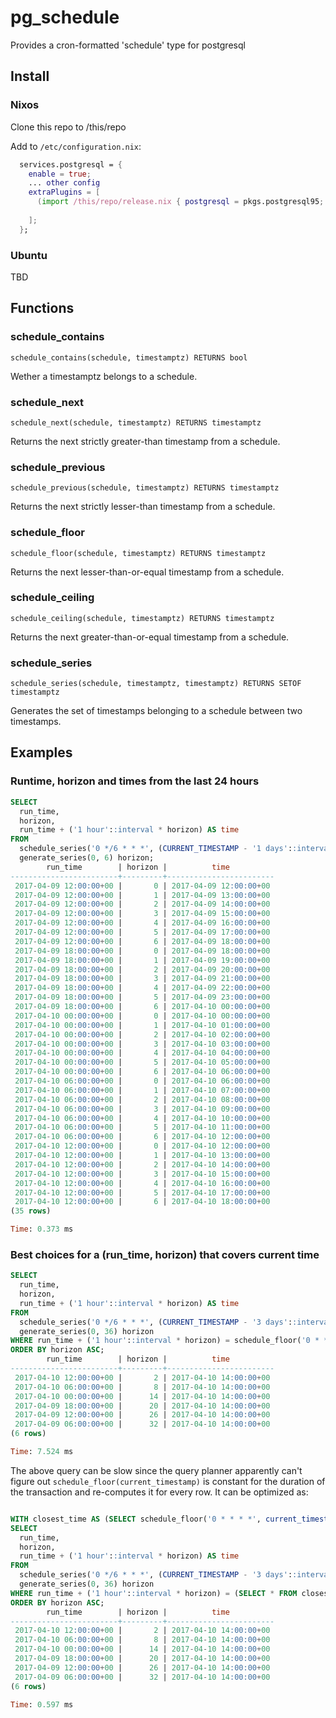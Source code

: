 # pg_schedule

Provides a cron-formatted 'schedule' type for postgresql

## Install

### Nixos

Clone this repo to /this/repo

Add to `/etc/configuration.nix`:

```nix
  services.postgresql = {
    enable = true;
    ... other config
    extraPlugins = [
      (import /this/repo/release.nix { postgresql = pkgs.postgresql95; }).pg_schedule
          
    ];
  };
```

### Ubuntu

TBD


## Functions

### schedule_contains

`schedule_contains(schedule, timestamptz) RETURNS bool`

Wether a timestamptz belongs to a schedule.

### schedule_next

`schedule_next(schedule, timestamptz) RETURNS timestamptz`

Returns the next strictly greater-than timestamp from a schedule.

### schedule_previous

`schedule_previous(schedule, timestamptz) RETURNS timestamptz`

Returns the next strictly lesser-than timestamp from a schedule.

### schedule_floor

`schedule_floor(schedule, timestamptz) RETURNS timestamptz`

Returns the next lesser-than-or-equal timestamp from a schedule.


### schedule_ceiling

`schedule_ceiling(schedule, timestamptz) RETURNS timestamptz`

Returns the next greater-than-or-equal timestamp from a schedule.

### schedule_series

`schedule_series(schedule, timestamptz, timestamptz) RETURNS SETOF timestamptz`


Generates the set of timestamps belonging to a schedule between two timestamps.

## Examples

### Runtime, horizon and times from the last 24 hours


```sql
SELECT                                                                                                                                                                                         
  run_time,
  horizon,
  run_time + ('1 hour'::interval * horizon) AS time
FROM 
  schedule_series('0 */6 * * *', (CURRENT_TIMESTAMP - '1 days'::interval), CURRENT_TIMESTAMP) run_time,
  generate_series(0, 6) horizon;
        run_time        | horizon |          time          
------------------------+---------+------------------------
 2017-04-09 12:00:00+00 |       0 | 2017-04-09 12:00:00+00
 2017-04-09 12:00:00+00 |       1 | 2017-04-09 13:00:00+00
 2017-04-09 12:00:00+00 |       2 | 2017-04-09 14:00:00+00
 2017-04-09 12:00:00+00 |       3 | 2017-04-09 15:00:00+00
 2017-04-09 12:00:00+00 |       4 | 2017-04-09 16:00:00+00
 2017-04-09 12:00:00+00 |       5 | 2017-04-09 17:00:00+00
 2017-04-09 12:00:00+00 |       6 | 2017-04-09 18:00:00+00
 2017-04-09 18:00:00+00 |       0 | 2017-04-09 18:00:00+00
 2017-04-09 18:00:00+00 |       1 | 2017-04-09 19:00:00+00
 2017-04-09 18:00:00+00 |       2 | 2017-04-09 20:00:00+00
 2017-04-09 18:00:00+00 |       3 | 2017-04-09 21:00:00+00
 2017-04-09 18:00:00+00 |       4 | 2017-04-09 22:00:00+00
 2017-04-09 18:00:00+00 |       5 | 2017-04-09 23:00:00+00
 2017-04-09 18:00:00+00 |       6 | 2017-04-10 00:00:00+00
 2017-04-10 00:00:00+00 |       0 | 2017-04-10 00:00:00+00
 2017-04-10 00:00:00+00 |       1 | 2017-04-10 01:00:00+00
 2017-04-10 00:00:00+00 |       2 | 2017-04-10 02:00:00+00
 2017-04-10 00:00:00+00 |       3 | 2017-04-10 03:00:00+00
 2017-04-10 00:00:00+00 |       4 | 2017-04-10 04:00:00+00
 2017-04-10 00:00:00+00 |       5 | 2017-04-10 05:00:00+00
 2017-04-10 00:00:00+00 |       6 | 2017-04-10 06:00:00+00
 2017-04-10 06:00:00+00 |       0 | 2017-04-10 06:00:00+00
 2017-04-10 06:00:00+00 |       1 | 2017-04-10 07:00:00+00
 2017-04-10 06:00:00+00 |       2 | 2017-04-10 08:00:00+00
 2017-04-10 06:00:00+00 |       3 | 2017-04-10 09:00:00+00
 2017-04-10 06:00:00+00 |       4 | 2017-04-10 10:00:00+00
 2017-04-10 06:00:00+00 |       5 | 2017-04-10 11:00:00+00
 2017-04-10 06:00:00+00 |       6 | 2017-04-10 12:00:00+00
 2017-04-10 12:00:00+00 |       0 | 2017-04-10 12:00:00+00
 2017-04-10 12:00:00+00 |       1 | 2017-04-10 13:00:00+00
 2017-04-10 12:00:00+00 |       2 | 2017-04-10 14:00:00+00
 2017-04-10 12:00:00+00 |       3 | 2017-04-10 15:00:00+00
 2017-04-10 12:00:00+00 |       4 | 2017-04-10 16:00:00+00
 2017-04-10 12:00:00+00 |       5 | 2017-04-10 17:00:00+00
 2017-04-10 12:00:00+00 |       6 | 2017-04-10 18:00:00+00
(35 rows)

Time: 0.373 ms
```

### Best choices for a (run_time, horizon) that covers current time


```sql
SELECT
  run_time,
  horizon,
  run_time + ('1 hour'::interval * horizon) AS time
FROM 
  schedule_series('0 */6 * * *', (CURRENT_TIMESTAMP - '3 days'::interval), CURRENT_TIMESTAMP) run_time,
  generate_series(0, 36) horizon
WHERE run_time + ('1 hour'::interval * horizon) = schedule_floor('0 * * * *', CURRENT_TIMESTAMP)
ORDER BY horizon ASC;
        run_time        | horizon |          time          
------------------------+---------+------------------------
 2017-04-10 12:00:00+00 |       2 | 2017-04-10 14:00:00+00
 2017-04-10 06:00:00+00 |       8 | 2017-04-10 14:00:00+00
 2017-04-10 00:00:00+00 |      14 | 2017-04-10 14:00:00+00
 2017-04-09 18:00:00+00 |      20 | 2017-04-10 14:00:00+00
 2017-04-09 12:00:00+00 |      26 | 2017-04-10 14:00:00+00
 2017-04-09 06:00:00+00 |      32 | 2017-04-10 14:00:00+00
(6 rows)

Time: 7.524 ms
```

The above query can be slow since the query planner apparently
can't figure out `schedule_floor(current_timestamp)` is constant
for the duration of the transaction and re-computes it for every row. 
It can be optimized as:

```sql

WITH closest_time AS (SELECT schedule_floor('0 * * * *', current_timestamp))
SELECT
  run_time,
  horizon,
  run_time + ('1 hour'::interval * horizon) AS time
FROM 
  schedule_series('0 */6 * * *', (CURRENT_TIMESTAMP - '3 days'::interval), CURRENT_TIMESTAMP) run_time,
  generate_series(0, 36) horizon
WHERE run_time + ('1 hour'::interval * horizon) = (SELECT * FROM closest_time)
ORDER BY horizon ASC;
        run_time        | horizon |          time          
------------------------+---------+------------------------
 2017-04-10 12:00:00+00 |       2 | 2017-04-10 14:00:00+00
 2017-04-10 06:00:00+00 |       8 | 2017-04-10 14:00:00+00
 2017-04-10 00:00:00+00 |      14 | 2017-04-10 14:00:00+00
 2017-04-09 18:00:00+00 |      20 | 2017-04-10 14:00:00+00
 2017-04-09 12:00:00+00 |      26 | 2017-04-10 14:00:00+00
 2017-04-09 06:00:00+00 |      32 | 2017-04-10 14:00:00+00
(6 rows)

Time: 0.597 ms
```
